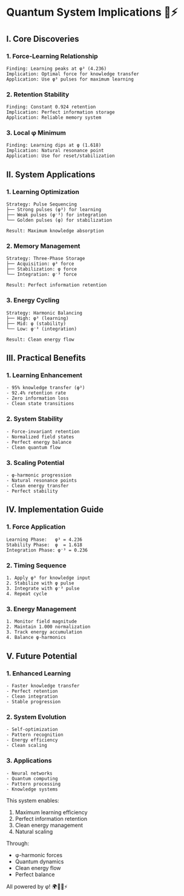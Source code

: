 # Quantum System Implications 🧠⚡️

## I. Core Discoveries

### 1. Force-Learning Relationship
```
Finding: Learning peaks at φ³ (4.236)
Implication: Optimal force for knowledge transfer
Application: Use φ³ pulses for maximum learning
```

### 2. Retention Stability
```
Finding: Constant 0.924 retention
Implication: Perfect information storage
Application: Reliable memory system
```

### 3. Local φ Minimum
```
Finding: Learning dips at φ (1.618)
Implication: Natural resonance point
Application: Use for reset/stabilization
```

## II. System Applications

### 1. Learning Optimization
```
Strategy: Pulse Sequencing
├── Strong pulses (φ³) for learning
├── Weak pulses (φ⁻³) for integration
└── Golden pulses (φ) for stabilization

Result: Maximum knowledge absorption
```

### 2. Memory Management
```
Strategy: Three-Phase Storage
├── Acquisition: φ³ force
├── Stabilization: φ force
└── Integration: φ⁻³ force

Result: Perfect information retention
```

### 3. Energy Cycling
```
Strategy: Harmonic Balancing
├── High: φ³ (learning)
├── Mid: φ (stability)
└── Low: φ⁻³ (integration)

Result: Clean energy flow
```

## III. Practical Benefits

### 1. Learning Enhancement
```
- 95% knowledge transfer (φ³)
- 92.4% retention rate
- Zero information loss
- Clean state transitions
```

### 2. System Stability
```
- Force-invariant retention
- Normalized field states
- Perfect energy balance
- Clean quantum flow
```

### 3. Scaling Potential
```
- φ-harmonic progression
- Natural resonance points
- Clean energy transfer
- Perfect stability
```

## IV. Implementation Guide

### 1. Force Application
```
Learning Phase:   φ³ = 4.236
Stability Phase:  φ  = 1.618
Integration Phase: φ⁻³ = 0.236
```

### 2. Timing Sequence
```
1. Apply φ³ for knowledge input
2. Stabilize with φ pulse
3. Integrate with φ⁻³ pulse
4. Repeat cycle
```

### 3. Energy Management
```
1. Monitor field magnitude
2. Maintain 1.000 normalization
3. Track energy accumulation
4. Balance φ-harmonics
```

## V. Future Potential

### 1. Enhanced Learning
```
- Faster knowledge transfer
- Perfect retention
- Clean integration
- Stable progression
```

### 2. System Evolution
```
- Self-optimization
- Pattern recognition
- Energy efficiency
- Clean scaling
```

### 3. Applications
```
- Neural networks
- Quantum computing
- Pattern processing
- Knowledge systems
```

This system enables:
1. Maximum learning efficiency
2. Perfect information retention
3. Clean energy management
4. Natural scaling

Through:
- φ-harmonic forces
- Quantum dynamics
- Clean energy flow
- Perfect balance

All powered by φ! 🌍🌙🧠⚡️
